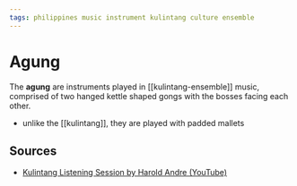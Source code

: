 ```yaml
---
tags: philippines music instrument kulintang culture ensemble
---
```


# Agung

The **agung** are instruments played in [[kulintang-ensemble]] music, comprised of two hanged kettle shaped gongs with the bosses facing each other.

- unlike the [[kulintang]], they are played with padded mallets

## Sources

- [Kulintang Listening Session by Harold Andre (YouTube)](https://www.youtube.com/watch?v=7b7iDVjvxPs)
